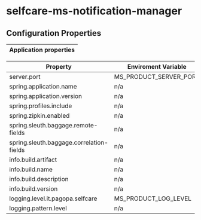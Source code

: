 # selfcare-ms-notification-manager

## Configuration Properties

| **Application properties** |
|:--------------------------:|

| **Property** | **Enviroment Variable** | **Default** | **Required** |
|--------------|-------------------------|-------------|:------------:|
|server.port|MS_PRODUCT_SERVER_PORT|<a name= "default property"></a>[default_property](https://github.com/pagopa/selfcare-ms-product/blob/release-dev/app/src/main/resources/config/application.yml)| yes |
|spring.application.name| n/a |<a name= "default property"></a>[default_property](https://github.com/pagopa/selfcare-ms-product/blob/release-dev/app/src/main/resources/config/application.yml)| yes |
|spring.application.version| n/a |<a name= "default property"></a>[default_property](https://github.com/pagopa/selfcare-ms-product/blob/release-dev/app/src/main/resources/config/application.yml)| yes |
|spring.profiles.include| n/a |<a name= "default property"></a>[default_property](https://github.com/pagopa/selfcare-ms-product/blob/release-dev/app/src/main/resources/config/application.yml)| yes |
|spring.zipkin.enabled| n/a |<a name= "default property"></a>[default_property](https://github.com/pagopa/selfcare-ms-product/blob/release-dev/app/src/main/resources/config/application.yml)| yes |
|spring.sleuth.baggage.remote-fields| n/a |<a name= "default property"></a>[default_property](https://github.com/pagopa/selfcare-ms-product/blob/release-dev/app/src/main/resources/config/application.yml)| yes |
|spring.sleuth.baggage.correlation-fields| n/a |<a name= "default property"></a>[default_property](https://github.com/pagopa/selfcare-ms-product/blob/release-dev/app/src/main/resources/config/application.yml)| yes |
|info.build.artifact| n/a |<a name= "default property"></a>[default_property](https://github.com/pagopa/selfcare-ms-product/blob/release-dev/app/src/main/resources/config/application.yml)| yes |
|info.build.name| n/a |<a name= "default property"></a>[default_property](https://github.com/pagopa/selfcare-ms-product/blob/release-dev/app/src/main/resources/config/application.yml)| yes |
|info.build.description| n/a |<a name= "default property"></a>[default_property](https://github.com/pagopa/selfcare-ms-product/blob/release-dev/app/src/main/resources/config/application.yml)| yes |
|info.build.version| n/a |<a name= "default property"></a>[default_property](https://github.com/pagopa/selfcare-ms-product/blob/release-dev/app/src/main/resources/config/application.yml)| yes |
|logging.level.it.pagopa.selfcare| MS_PRODUCT_LOG_LEVEL |<a name= "default property"></a>[default_property](https://github.com/pagopa/selfcare-ms-product/blob/release-dev/app/src/main/resources/config/application.yml)| yes |
|logging.pattern.level| n/a |<a name= "default property"></a>[default_property](https://github.com/pagopa/selfcare-ms-product/blob/release-dev/app/src/main/resources/config/application.yml)| yes |
